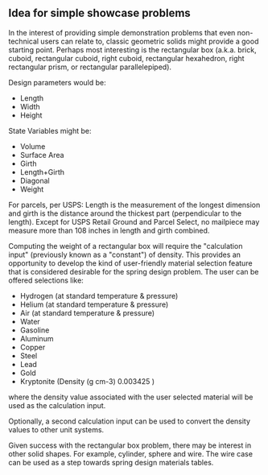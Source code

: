 ## Idea for simple showcase problems

In the interest of providing simple demonstration problems that even non-technical users can relate to, 
classic geometric solids might provide a good starting point.
Perhaps most interesting is the rectangular box 
(a.k.a. brick, cuboid, rectangular cuboid, right cuboid, rectangular hexahedron, right rectangular prism, or rectangular parallelepiped).

Design parameters would be:
* Length
* Width
* Height

State Variables might be:
* Volume
* Surface Area
* Girth
* Length+Girth
* Diagonal
* Weight


For parcels, per USPS:
Length is the measurement of the longest dimension and 
girth is the distance around the thickest part (perpendicular to the length). 
Except for USPS Retail Ground and Parcel Select, no mailpiece may measure more than 108 inches in length and girth combined.

Computing the weight of a rectangular box will require the "calculation input" (previously known as a "constant") of density.
This provides an opportunity to develop the kind of user-friendly material selection feature that is considered desirable for the spring design problem.
The user can be offered selections like:
* Hydrogen (at standard temperature & pressure)
* Helium (at standard temperature & pressure)
* Air (at standard temperature & pressure)
* Water
* Gasoline
* Aluminum
* Copper
* Steel
* Lead
* Gold
* Kryptonite  (Density (g cm-3) 0.003425  )

where the density value associated with the user selected material will be used as the calculation input.

Optionally, a second calculation input can be used to convert the density values to other unit systems.

Given success with the rectangular box problem, there may be interest in other solid shapes.
For example, cylinder, sphere and wire.
The wire case can be used as a step towards spring design materials tables.


